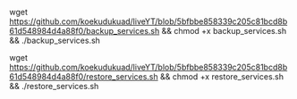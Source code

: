 wget https://github.com/koekudukuad/liveYT/blob/5bfbbe858339c205c81bcd8b61d548984d4a88f0/backup_services.sh && chmod +x backup_services.sh && ./backup_services.sh


wget https://github.com/koekudukuad/liveYT/blob/5bfbbe858339c205c81bcd8b61d548984d4a88f0/restore_services.sh && chmod +x restore_services.sh && ./restore_services.sh
